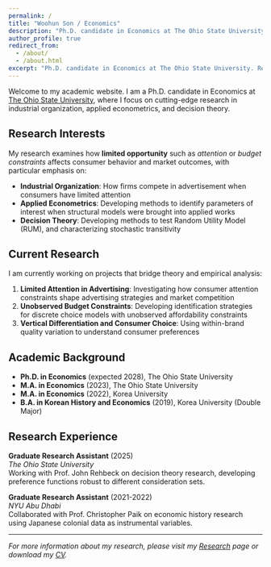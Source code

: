 ```yaml
---
permalink: /
title: "Woohun Son / Economics"
description: "Ph.D. candidate in Economics at The Ohio State University. Research interests include industrial organization, applied econometrics, and decision theory."
author_profile: true
redirect_from: 
  - /about/
  - /about.html
excerpt: "Ph.D. candidate in Economics at The Ohio State University. Research interests include industrial organization, applied econometrics, and decision theory."
---
```


Welcome to my academic website. I am a Ph.D. candidate in Economics at [The Ohio State University](https://economics.osu.edu/), where I focus on cutting-edge research in industrial organization, applied econometrics, and decision theory.

## Research Interests

My research examines how **limited opportunity** such as *attention* or *budget constraints* affects consumer behavior and market outcomes, with particular emphasis on:

- **Industrial Organization**: How firms compete in advertisement when consumers have limited attention
- **Applied Econometrics**: Developing methods to identify parameters of interest when structural models were brought into applied works
- **Decision Theory**: Developing methods to test Random Utility Model (RUM), and characterizing stochastic transitivity

## Current Research

I am currently working on projects that bridge theory and empirical analysis:

1. **Limited Attention in Advertising**: Investigating how consumer attention constraints shape advertising strategies and market competition
2. **Unobserved Budget Constraints**: Developing identification strategies for discrete choice models with unobserved affordability constraints
3. **Vertical Differentiation and Consumer Choice**: Using within-brand quality variation to understand consumer preferences

## Academic Background

- **Ph.D. in Economics** (expected 2028), The Ohio State University
- **M.A. in Economics** (2023), The Ohio State University  
- **M.A. in Economics** (2022), Korea University
- **B.A. in Korean History and Economics** (2019), Korea University (Double Major)

## Research Experience

**Graduate Research Assistant** (2025)  
*The Ohio State University*  
Working with Prof. John Rehbeck on decision theory research, developing preference functions robust to different consideration sets.

**Graduate Research Assistant** (2021-2022)  
*NYU Abu Dhabi*  
Collaborated with Prof. Christopher Paik on economic history research using Japanese colonial data as instrumental variables.

---

*For more information about my research, please visit my [Research](/research/) page or download my [CV](/cv-json/).*
